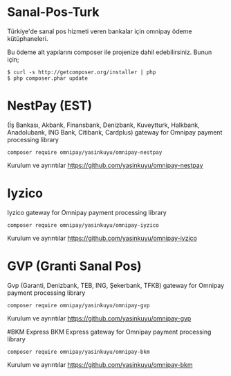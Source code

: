 # Sanal-Pos-Turk

Türkiye'de sanal pos hizmeti veren bankalar için omnipay ödeme kütüphaneleri.


Bu ödeme alt yapılarını composer ile projenize dahil edebilirsiniz.
Bunun için;

    $ curl -s http://getcomposer.org/installer | php
    $ php composer.phar update

# NestPay (EST)
(İş Bankası, Akbank, Finansbank, Denizbank, Kuveytturk, Halkbank, Anadolubank, ING Bank, Citibank, Cardplus) gateway for Omnipay payment processing library

    composer require omnipay/yasinkuyu/omnipay-nestpay

Kurulum ve ayrıntılar
https://github.com/yasinkuyu/omnipay-nestpay


# Iyzico
Iyzico gateway for Omnipay payment processing library

    composer require omnipay/yasinkuyu/omnipay-iyzico
  
Kurulum ve ayrıntılar
https://github.com/yasinkuyu/omnipay-iyzico


# GVP (Granti Sanal Pos)
Gvp (Garanti, Denizbank, TEB, ING, Şekerbank, TFKB) gateway for Omnipay payment processing library

    composer require omnipay/yasinkuyu/omnipay-gvp
  
Kurulum ve ayrıntılar
https://github.com/yasinkuyu/omnipay-gvp


#BKM Express
BKM Express gateway for Omnipay payment processing library

    composer require omnipay/yasinkuyu/omnipay-bkm
  
Kurulum ve ayrıntılar
https://github.com/yasinkuyu/omnipay-bkm
